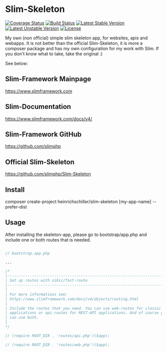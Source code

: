 # Slim-Skeleton

[![Coverage Status](https://coveralls.io/repos/github/heinrichschiller/Slim-Skeleton/badge.svg?branch=main)](https://coveralls.io/github/heinrichschiller/Slim-Skeleton?branch=main)
[![Build Status](https://travis-ci.com/heinrichschiller/Slim-Skeleton.svg?branch=main)](https://travis-ci.com/github/heinrichschiller/Slim-Skeleton)
[![Latest Stable Version](https://poser.pugx.org/heinrichschiller/slim-skeleton/v)](//packagist.org/packages/heinrichschiller/slim-skeleton) 
[![Latest Unstable Version](https://poser.pugx.org/heinrichschiller/slim-skeleton/v/unstable)](//packagist.org/packages/heinrichschiller/slim-skeleton) 
[![License](https://poser.pugx.org/heinrichschiller/slim-skeleton/license)](//packagist.org/packages/heinrichschiller/slim-skeleton)

My own (non official) simple slim skeleton app, for websites, apis and webapps. It is not better than the official Slim-Skeleton, it is more a composer package and has my own configuration for my work with Slim. If you don't know what to take, take the original :)

See below:

## Slim-Framework Mainpage
https://www.slimframework.com

## Slim-Documentation
https://www.slimframework.com/docs/v4/

## Slim-Framework GitHub
https://github.com/slimphp

## Official Slim-Skeleton
https://github.com/slimphp/Slim-Skeleton

## Install
composer create-project heinrichschiller/slim-skeleton [my-app-name] --prefer-dist

## Usage

After installing the skeleton-app, please go to bootstrap/app.php and include one or both routes that is needed.

```php

// bootstrap.app.php

...

/*
|----------------------------------------------------------------------------
| Set up routes with nikic/fast-route
|----------------------------------------------------------------------------
|
| For more informations see: 
| https://www.slimframework.com/docs/v4/objects/routing.html
|
| Include the routes that you need. You can use web-routes for classic php
| applications or api-routes for REST-API applications. And of course you 
| can use both.
|
*/

// (require ROOT_DIR . 'routes/api.php')($app);

// (require ROOT_DIR . 'routes/web.php')($app);


```
